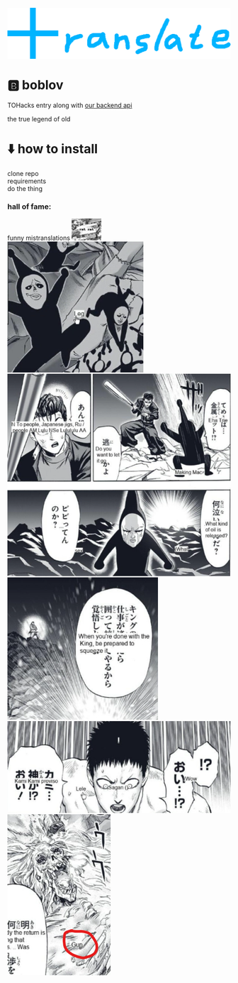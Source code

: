 ![](/images/title.png)
# 🅱️ boblov
TOHacks entry along with [our backend api](https://github.com/0x534b/manga-translation-api)

the true legend of old

# ⬇️ how to install
clone repo <br> requirements <br> do the thing 


### hall of fame:
funny mistranslations
![why isnt ratrat showing :(](/images/ratrat.png)
![leg](/images/leg.png)
![what](/images/what.png)
![squeeze](/images/squeeze.png)
![sagan](/images/sagan.png)
![gun](/images/gun.png)